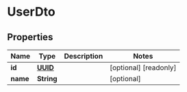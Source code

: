 

# UserDto

## Properties

Name | Type | Description | Notes
------------ | ------------- | ------------- | -------------
**id** | [**UUID**](UUID.md) |  |  [optional] [readonly]
**name** | **String** |  |  [optional]



